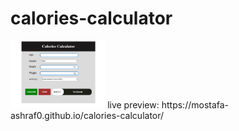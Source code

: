 # calories-calculator
  <img src="cal.calc.PNG" alt="home" width="30%" height = "auto">
live preview: https://mostafa-ashraf0.github.io/calories-calculator/

